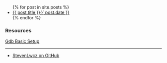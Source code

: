 <ul>
  {% for post in site.posts %}
  <li>
      <a href="{{ post.url }}">{{ post.title }}{{ post.date }}</a>
  </li>
 {% endfor %}
</ul>

### Resources
[Gdb Basic Setup](https://github.com/StevenLwcz/gdb-python/wiki/Gdb-Basic-Setup)

*** 
<ul>
<li><a href="{{ site.url }}{{ site.github_username }}">StevenLwcz on GitHub</a></li>
</ul>
